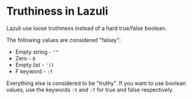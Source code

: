 # Truthiness in Lazuli

Lazuli use loose truthiness instead of a hard true/false boolean.

The following values are considered "falsey":

- Empty string - `""`
- Zero - `0`
- Empty list - `'()`
- F keyword - `:f`

Everything else is considered to be "truthy". If you want to use boolean values,
use the keywords `:t` and `:f` for true and false respectively.
